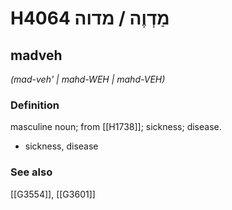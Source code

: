 # H4064 מַדְוֶה / מדוה

## madveh

_(mad-veh' | mahd-WEH | mahd-VEH)_

### Definition

masculine noun; from [[H1738]]; sickness; disease.

- sickness, disease
### See also

[[G3554]], [[G3601]]

